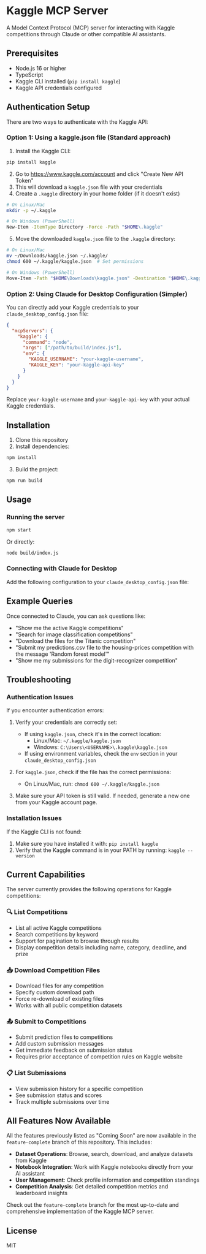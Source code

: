 # Kaggle MCP Server

A Model Context Protocol (MCP) server for interacting with Kaggle competitions through Claude or other compatible AI assistants.

## Prerequisites

- Node.js 16 or higher
- TypeScript
- Kaggle CLI installed (`pip install kaggle`)
- Kaggle API credentials configured

## Authentication Setup

There are two ways to authenticate with the Kaggle API:

### Option 1: Using a kaggle.json file (Standard approach)

1. Install the Kaggle CLI:
```bash
pip install kaggle
```

2. Go to https://www.kaggle.com/account and click "Create New API Token"
3. This will download a `kaggle.json` file with your credentials
4. Create a `.kaggle` directory in your home folder (if it doesn't exist)
```bash
# On Linux/Mac
mkdir -p ~/.kaggle

# On Windows (PowerShell)
New-Item -ItemType Directory -Force -Path "$HOME\.kaggle"
```

5. Move the downloaded `kaggle.json` file to the `.kaggle` directory:
```bash
# On Linux/Mac
mv ~/Downloads/kaggle.json ~/.kaggle/
chmod 600 ~/.kaggle/kaggle.json  # Set permissions

# On Windows (PowerShell)
Move-Item -Path "$HOME\Downloads\kaggle.json" -Destination "$HOME\.kaggle\kaggle.json"
```

### Option 2: Using Claude for Desktop Configuration (Simpler)

You can directly add your Kaggle credentials to your `claude_desktop_config.json` file:

```json
{
  "mcpServers": {
    "kaggle": {
      "command": "node",
      "args": ["/path/to/build/index.js"],
      "env": {
        "KAGGLE_USERNAME": "your-kaggle-username",
        "KAGGLE_KEY": "your-kaggle-api-key"
      }
    }
  }
}
```

Replace `your-kaggle-username` and `your-kaggle-api-key` with your actual Kaggle credentials.

## Installation

1. Clone this repository
2. Install dependencies:

```bash
npm install
```

3. Build the project:

```bash
npm run build
```

## Usage

### Running the server

```bash
npm start
```

Or directly:

```bash
node build/index.js
```

### Connecting with Claude for Desktop

Add the following configuration to your `claude_desktop_config.json` file:


## Example Queries

Once connected to Claude, you can ask questions like:

- "Show me the active Kaggle competitions"
- "Search for image classification competitions"
- "Download the files for the Titanic competition"
- "Submit my predictions.csv file to the housing-prices competition with the message 'Random forest model'"
- "Show me my submissions for the digit-recognizer competition"

## Troubleshooting

### Authentication Issues

If you encounter authentication errors:

1. Verify your credentials are correctly set:
   - If using `kaggle.json`, check it's in the correct location:
     - Linux/Mac: `~/.kaggle/kaggle.json`
     - Windows: `C:\Users\<USERNAME>\.kaggle\kaggle.json`
   - If using environment variables, check the `env` section in your `claude_desktop_config.json`

2. For `kaggle.json`, check if the file has the correct permissions:
   - On Linux/Mac, run: `chmod 600 ~/.kaggle/kaggle.json`

3. Make sure your API token is still valid. If needed, generate a new one from your Kaggle account page.

### Installation Issues

If the Kaggle CLI is not found:

1. Make sure you have installed it with: `pip install kaggle`
2. Verify that the Kaggle command is in your PATH by running: `kaggle --version`

## Current Capabilities

The server currently provides the following operations for Kaggle competitions:

### 🔍 List Competitions
- List all active Kaggle competitions
- Search competitions by keyword
- Support for pagination to browse through results
- Display competition details including name, category, deadline, and prize

### 📥 Download Competition Files
- Download files for any competition
- Specify custom download path
- Force re-download of existing files
- Works with all public competition datasets

### 📤 Submit to Competitions
- Submit prediction files to competitions
- Add custom submission messages
- Get immediate feedback on submission status
- Requires prior acceptance of competition rules on Kaggle website

### 📋 List Submissions
- View submission history for a specific competition
- See submission status and scores
- Track multiple submissions over time

## All Features Now Available

All the features previously listed as "Coming Soon" are now available in the `feature-complete` branch of this repository. This includes:

- **Dataset Operations**: Browse, search, download, and analyze datasets from Kaggle
- **Notebook Integration**: Work with Kaggle notebooks directly from your AI assistant
- **User Management**: Check profile information and competition standings
- **Competition Analysis**: Get detailed competition metrics and leaderboard insights

Check out the `feature-complete` branch for the most up-to-date and comprehensive implementation of the Kaggle MCP server.

## License

MIT

